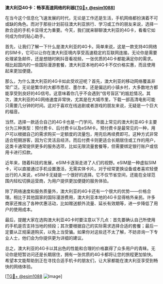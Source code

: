 **澳大利亞4G卡：畅享高速网络的利器[[TG💪+ @esim1088](https://t.me/s/esim1088)]**

在当今这个信息化飞速发展的时代，无论是工作还是生活，手机网络都扮演着不可或缺的角色。而对于那些计划前往澳大利亚旅行、学习或工作的朋友来说，选择一款合适的手机卡显得尤为重要。今天，我们就来聊聊澳大利亚的4G卡，看看它如何成为你的贴心助手。

首先，让我们了解一下什么是澳大利亚的4G卡。简单来说，这是一款支持4G网络的SIM卡，它可以让你在澳大利亚境内享受高速稳定的互联网连接。无论你是需要处理紧急邮件，还是想随时刷抖音看视频，一张优质的4G卡都能满足你的需求。相比起国内的一些国际漫游套餐，澳大利亚本地的4G卡不仅价格实惠，而且使用起来更加便捷。

那么，为什么澳大利亚的4G卡如此受欢迎呢？首先，澳大利亚的移动网络覆盖非常广泛。无论是繁华的大都市悉尼、墨尔本，还是偏远的小镇乡村，大多数地方都能享受到良好的4G信号。这意味着你几乎不会遇到“信号盲区”的尴尬情况。其次，澳大利亚的4G网络速度非常快，尤其是在大城市里，下载一部高清电影可能只需要几分钟的时间。这对于喜欢在线追剧或者游戏的朋友来说，无疑是一个巨大的福音。

当然，选择一款适合自己的4G卡也是一门学问。市面上常见的澳大利亚4G卡主要分为三种类型：预付费卡、后付费卡以及eSIM卡。预付费卡是最常见的一种，用户可以根据自己的需求购买一定额度的流量包，用完后再续费即可。这种方式非常适合短期游客，因为它灵活且经济。而后付费卡则更适合长期居住或工作的用户，这类卡通常提供更多的服务选项，比如无限流量套餐等，但需要绑定银行账户或信用卡进行扣款。

近年来，随着科技的发展，eSIM卡逐渐走进了人们的视野。eSIM是一种虚拟SIM卡，可以直接通过手机设置激活，无需实体卡片。对于经常更换设备或者喜欢轻便出行的人来说，eSIM卡无疑是一个很好的选择。它不仅节省空间，还能在全球范围内轻松切换运营商，为用户提供更加便捷的服务体验。

除了网络速度和服务质量外，澳大利亚的4G卡还有一个很大的优势——价格合理。相比于其他国家的国际漫游费用，澳大利亚本地的4G卡显得格外亲民。许多商家还推出了各种优惠活动，比如赠送额外流量、延长有效期等，进一步降低了用户的使用成本。

最后，提醒大家在选购澳大利亚4G卡时要注意以下几点：首先要确认自己所使用的手机是否支持当地的频段；其次要根据自己的实际需求选择合适的套餐；最后一定要从正规渠道购买，以免上当受骗。如果你对这些还不太了解，不妨咨询一下专业人士，他们会为你提供更为详细的建议。

总之，澳大利亚的4G卡以其出色的性能和合理的价格赢得了众多用户的青睐。无论你是短暂访问还是长期居住，拥有一张优质的4G卡都将让您的旅程更加愉快。希望本文能帮助到正在寻找合适手机卡的朋友们，让大家都能在澳大利亚享受到畅快的网络体验。

[[TG💪+ @esim1088](https://t.me/s/esim1088) ![Image](https://i.postimg.cc/4NQfJmqS/Snipaste-2025-05-13-00-14-12.png)]